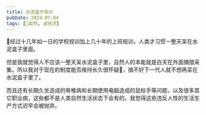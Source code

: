 ```yaml
---
title: 水泥盒子规训
pubDate: 2024-07-04
tags: [🌳自然, 💰经济]
---
```


🤔经过十几年如一日的学校规训加上几十年的上班规训，人类才习惯一整天呆在水泥盒子里面。

但是我就觉得人不应该一整天呆水泥盒子里，自然人的本能就是白天在外面捕猎采集。所以我对于现在的制度能否维持长久很怀疑🤨，搞不好下一代人就不想再呆在水泥盒子里了。

而且还有长期久坐造成的脊椎病和长期使用电脑造成的鼠标手等问题，以及很多其它职业病，这些都不是人类自然生活状态下会有的。我觉得这些违反人性的生活生产方式迟早会被抛弃。
